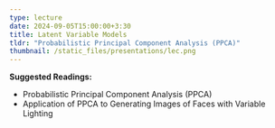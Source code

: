 ```yaml
---
type: lecture
date: 2024-09-05T15:00:00+3:30
title: Latent Variable Models 
tldr: "Probabilistic Principal Component Analysis (PPCA)"
thumbnail: /static_files/presentations/lec.png
---
```

**Suggested Readings:**
- Probabilistic Principal Component Analysis (PPCA)
- Application of PPCA to Generating Images of Faces with Variable Lighting